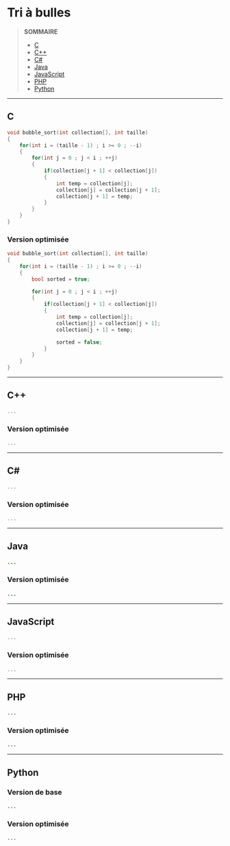 # Tri à bulles

> **SOMMAIRE**
> + [C](#c)
> + [C++](#c-1)
> + [C#](#c-2)
> + [Java](#java)
> + [JavaScript](#javascript)
> + [PHP](#php)
> + [Python](#python)

---

## C

```c
void bubble_sort(int collection[], int taille)
{
    for(int i = (taille - 1) ; i >= 0 ; --i)
    {
        for(int j = 0 ; j < i ; ++j)
        {
            if(collection[j + 1] < collection[j])
            {
                int temp = collection[j];
                collection[j] = collection[j + 1];
                collection[j + 1] = temp;
            }
        }
    }
}
```

### Version optimisée

```c
void bubble_sort(int collection[], int taille)
{
    for(int i = (taille - 1) ; i >= 0 ; --i)
    {
        bool sorted = true;

        for(int j = 0 ; j < i ; ++j)
        {
            if(collection[j + 1] < collection[j])
            {
                int temp = collection[j];
                collection[j] = collection[j + 1];
                collection[j + 1] = temp;

                sorted = false;
            }
        }
    }
}
```

---

## C++

```cpp
...
```

### Version optimisée

```cpp
...
```

---

## C#

```csharp
...
```

### Version optimisée

```csharp
...
```

---

## Java

```java
...
```

### Version optimisée

```java
...
```

---

## JavaScript

```javascript
...
```

### Version optimisée

```javascript
...
```

---

## PHP

```php
...
```

### Version optimisée

```php
...
```

---

## Python

### Version de base

```python
...
```

### Version optimisée

```python
...
```
